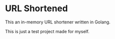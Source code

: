 # URL Shortened

This an in-memory URL shortener written in Golang.

This is just a test project made for myself.